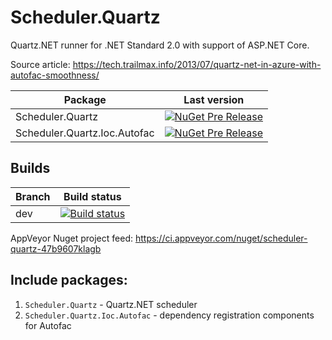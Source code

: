 # Scheduler.Quartz
Quartz.NET runner for .NET Standard 2.0 with support of ASP.NET Core.

Source article: https://tech.trailmax.info/2013/07/quartz-net-in-azure-with-autofac-smoothness/

Package|Last version
-|-
Scheduler.Quartz|[![NuGet Pre Release](https://img.shields.io/nuget/vpre/Scheduler.Quartz.svg)](https://www.nuget.org/packages/Scheduler.Quartz/)
Scheduler.Quartz.Ioc.Autofac|[![NuGet Pre Release](https://img.shields.io/nuget/vpre/Scheduler.Quartz.Ioc.Autofac.svg)](https://www.nuget.org/packages/Scheduler.Quartz.Ioc.Autofac/)

## Builds

Branch|Build status
-|-
dev|[![Build status](https://ci.appveyor.com/api/projects/status/34jm9uvmxlnjx32n/branch/dev?svg=true)](https://ci.appveyor.com/project/Valeriy1991/scheduler-quartz/branch/dev)

AppVeyor Nuget project feed: 
https://ci.appveyor.com/nuget/scheduler-quartz-47b9607klagb


## Include packages:

1. `Scheduler.Quartz` - Quartz.NET scheduler
2. `Scheduler.Quartz.Ioc.Autofac` - dependency registration components for Autofac
